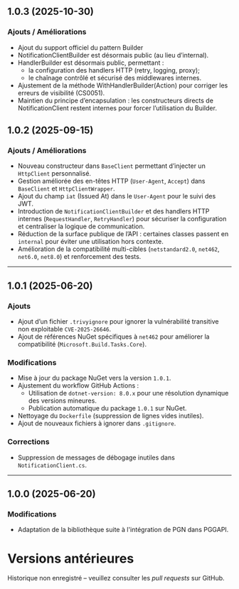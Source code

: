## 1.0.3 (2025-10-30)

### Ajouts / Améliorations
- Ajout du support officiel du pattern Builder
- NotificationClientBuilder est désormais public (au lieu d’internal).
- HandlerBuilder est désormais public, permettant :
    - la configuration des handlers HTTP (retry, logging, proxy);
    - le chaînage contrôlé et sécurisé des middlewares internes.
- Ajustement de la méthode WithHandlerBuilder(Action<HandlerBuilder>) pour corriger les erreurs de visibilité (CS0051).
- Maintien du principe d’encapsulation : les constructeurs directs de NotificationClient restent internes pour forcer l’utilisation du Builder.

## 1.0.2 (2025-09-15)

### Ajouts / Améliorations
- Nouveau constructeur dans `BaseClient` permettant d’injecter un `HttpClient` personnalisé.
- Gestion améliorée des en-têtes HTTP (`User-Agent`, `Accept`) dans `BaseClient` et `HttpClientWrapper`.
- Ajout du champ `iat` (Issued At) dans le `User-Agent` pour le suivi des JWT.
- Introduction de `NotificationClientBuilder` et des handlers HTTP internes (`RequestHandler`, `RetryHandler`) pour sécuriser la configuration et centraliser la logique de communication.
- Réduction de la surface publique de l’API : certaines classes passent en `internal` pour éviter une utilisation hors contexte.
- Amélioration de la compatibilité multi-cibles (`netstandard2.0`, `net462`, `net6.0`, `net8.0`) et renforcement des tests.

---

## 1.0.1 (2025-06-20)

### Ajouts
* Ajout d’un fichier `.trivyignore` pour ignorer la vulnérabilité transitive non exploitable `CVE-2025-26646`.
* Ajout de références NuGet spécifiques à `net462` pour améliorer la compatibilité (`Microsoft.Build.Tasks.Core`).

### Modifications
* Mise à jour du package NuGet vers la version `1.0.1`.
* Ajustement du workflow GitHub Actions :
  * Utilisation de `dotnet-version: 8.0.x` pour une résolution dynamique des versions mineures.
  * Publication automatique du package `1.0.1` sur NuGet.
* Nettoyage du `Dockerfile` (suppression de lignes vides inutiles).
* Ajout de nouveaux fichiers à ignorer dans `.gitignore`.

### Corrections
* Suppression de messages de débogage inutiles dans `NotificationClient.cs`.

---

## 1.0.0 (2025-06-20)

### Modifications
* Adaptation de la bibliothèque suite à l'intégration de PGN dans PGGAPI.

# Versions antérieures

Historique non enregistré – veuillez consulter les *pull requests* sur GitHub.
